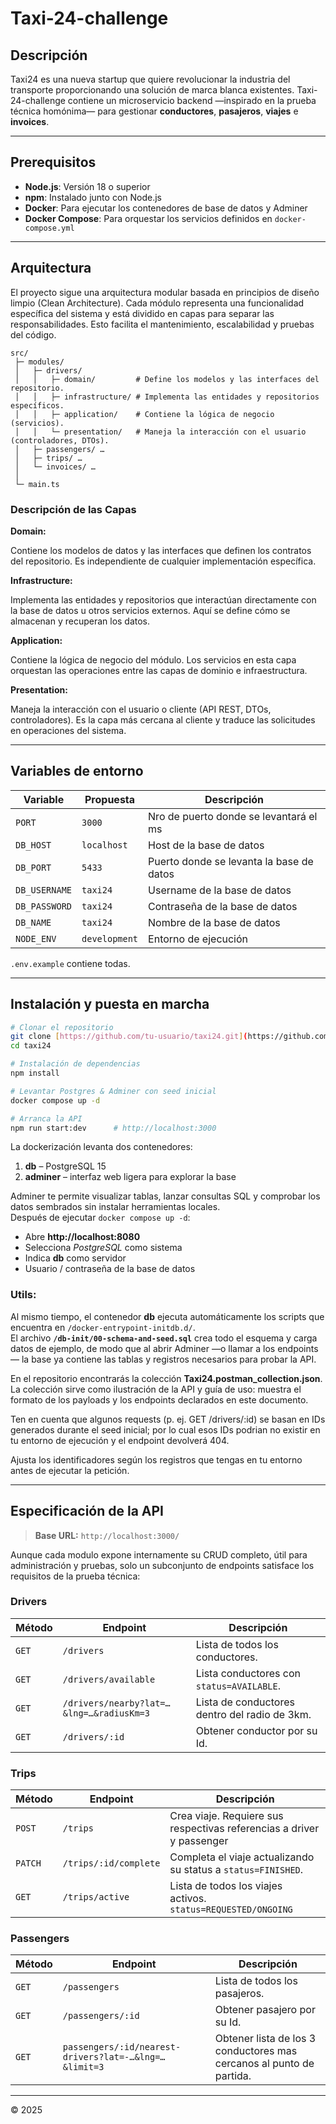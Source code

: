 # Taxi-24-challenge


## Descripción
Taxi24 es una nueva startup que quiere revolucionar la industria del transporte proporcionando
una solución de marca blanca existentes.
Taxi-24-challenge contiene un microservicio backend —inspirado en la prueba técnica homónima— para gestionar **conductores**, **pasajeros**, **viajes** e **invoices**.

---
## Prerequisitos

- **Node.js**: Versión 18 o superior  
- **npm**: Instalado junto con Node.js  
- **Docker**: Para ejecutar los contenedores de base de datos y Adminer  
- **Docker Compose**: Para orquestar los servicios definidos en `docker-compose.yml`

---

## Arquitectura
El proyecto sigue una arquitectura modular basada en principios de diseño limpio (Clean Architecture). Cada módulo representa una funcionalidad específica del sistema y está dividido en capas para separar las responsabilidades. Esto facilita el mantenimiento, escalabilidad y pruebas del código.
```text
src/
 ├─ modules/
 │   ├─ drivers/
 │   │   ├─ domain/         # Define los modelos y las interfaces del repositorio.
 │   │   ├─ infrastructure/ # Implementa las entidades y repositorios específicos.
 │   │   ├─ application/    # Contiene la lógica de negocio (servicios).
 │   │   └─ presentation/   # Maneja la interacción con el usuario (controladores, DTOs).
 │   ├─ passengers/ …
 │   ├─ trips/ …
 │   └─ invoices/ …
 │
 └─ main.ts
```
### Descripción de las Capas
**Domain:**

Contiene los modelos de datos y las interfaces que definen los contratos del repositorio.
Es independiente de cualquier implementación específica.

**Infrastructure:**

Implementa las entidades y repositorios que interactúan directamente con la base de datos u otros servicios externos.
Aquí se define cómo se almacenan y recuperan los datos.

**Application:**

Contiene la lógica de negocio del módulo.
Los servicios en esta capa orquestan las operaciones entre las capas de dominio e infraestructura.

**Presentation:**

Maneja la interacción con el usuario o cliente (API REST, DTOs, controladores).
Es la capa más cercana al cliente y traduce las solicitudes en operaciones del sistema.

---

## Variables de entorno

| Variable       | Propuesta                                 | Descripción                                  |
| -------------- | ----------------------------------------- | -------------------------------------------- |
| `PORT`         | `3000`                                    | Nro de puerto donde se levantará el ms       |
| `DB_HOST`      | `localhost`                               | Host de la base de datos                     |
| `DB_PORT`      | `5433`                                    | Puerto donde se levanta la base de datos     |
| `DB_USERNAME`  | `taxi24`                                  | Username de la base de datos                 |
| `DB_PASSWORD`  | `taxi24`                                  | Contraseña de la base de datos               |
| `DB_NAME`      | `taxi24`                                  | Nombre de la base de datos                   |
| `NODE_ENV`     | `development`                             | Entorno de ejecución                         |

`.env.example` contiene todas.

---


## Instalación y puesta en marcha

```bash
# Clonar el repositorio
git clone [https://github.com/tu‑usuario/taxi24.git](https://github.com/Jkranio/taxi-24-challenge.git)
cd taxi24

# Instalación de dependencias
npm install

# Levantar Postgres & Adminer con seed inicial
docker compose up -d

# Arranca la API
npm run start:dev      # http://localhost:3000
```

La dockerización levanta dos contenedores:

1. **db** – PostgreSQL 15  
2. **adminer** – interfaz web ligera para explorar la base

Adminer te permite visualizar tablas, lanzar consultas SQL y comprobar los datos sembrados sin instalar herramientas locales.  
Después de ejecutar `docker compose up -d`:

* Abre **http://localhost:8080**  
* Selecciona _PostgreSQL_ como sistema  
* Indica **db** como servidor  
* Usuario / contraseña de la base de datos

### Utils:

Al mismo tiempo, el contenedor **db** ejecuta automáticamente los scripts que encuentra en `/docker-entrypoint-initdb.d/`.  
El archivo **`/db-init/00-schema-and-seed.sql`** crea todo el esquema y carga datos de ejemplo, de modo que al abrir Adminer —o llamar a los endpoints— la base ya contiene las tablas y registros necesarios para probar la API.

En el repositorio encontrarás la colección **Taxi24.postman_collection.json**.  
La colección sirve como ilustración de la API y guía de uso: muestra el formato de los payloads y los endpoints declarados en este documento. 

Ten en cuenta que algunos requests (p. ej. GET /drivers/:id) se basan en IDs generados durante el seed inicial; por lo cual esos IDs podrian no existir  en tu entorno de ejecución y el endpoint devolverá 404.

Ajusta los identificadores según los registros que tengas en tu entorno antes de ejecutar la petición.


---

## Especificación de la API

> **Base URL:** `http://localhost:3000/`

Aunque cada modulo expone internamente su CRUD completo, útil para administración y pruebas, solo un subconjunto de endpoints satisface los requisitos de la prueba técnica:

### Drivers

| Método | Endpoint                                 | Descripción                               
| ------ | ---------------------------------------- | ----------------------------------------- 
| `GET`  | `/drivers`                               | Lista de todos los conductores.        
| `GET`  | `/drivers/available`                     | Lista conductores con `status=AVAILABLE`. 
| `GET`  | `/drivers/nearby?lat=…&lng=…&radiusKm=3` | Lista de conductores dentro del radio de 3km.             
| `GET`  | `/drivers/:id`                           | Obtener conductor por su Id.        

### Trips 

| Método | Endpoint             | Descripción                                            
| ------ | -------------------- | ------------------------------------------------------ 
| `POST` | `/trips`             | Crea viaje. Requiere sus respectivas referencias a driver y passenger
| `PATCH`| `/trips/:id/complete`| Completa el viaje actualizando su status a `status=FINISHED`.
| `GET`  | `/trips/active`      | Lista de todos los viajes activos. `status=REQUESTED/ONGOING`

### Passengers

| Método | Endpoint          | Descripción          |
| ------ | ----------------- | -------------------- |
| `GET`  | `/passengers`     | Lista de todos los pasajeros.
| `GET`  | `/passengers/:id` | Obtener pasajero por su Id.
| `GET`  | `passengers/:id/nearest-drivers?lat=-…&lng=…&limit=3` | Obtener lista de los 3 conductores mas cercanos al punto de partida.   

---

© 2025 
